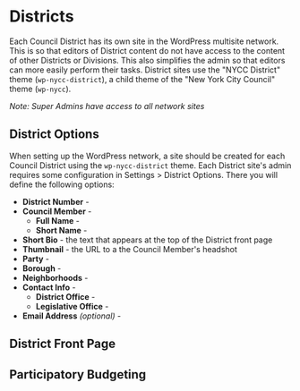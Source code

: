 # Districts

Each Council District has its own site in the WordPress multisite network. This is so that editors of District content do not have access to the content of other Districts or Divisions. This also simplifies the admin so that editors can more easily perform their tasks. District sites use the "NYCC District" theme (`wp-nycc-district`), a child theme of the "New York City Council" theme (`wp-nycc`).

_Note: Super Admins have access to all network sites_

## District Options

When setting up the WordPress network, a site should be created for each Council District using the `wp-nycc-district` theme. Each District site's admin requires some configuration in Settings > District Options. There you will define the following options:

* **District Number** -
* **Council Member** -
    * **Full Name** -
    * **Short Name** -
* **Short Bio** - the text that appears at the top of the District front page
* **Thumbnail** - the URL to a the Council Member's headshot
* **Party** -
* **Borough** -
* **Neighborhoods** -
* **Contact Info** -
    * **District Office** -
    * **Legislative Office** -
* **Email Address** *(optional)* -

## District Front Page

## Participatory Budgeting
